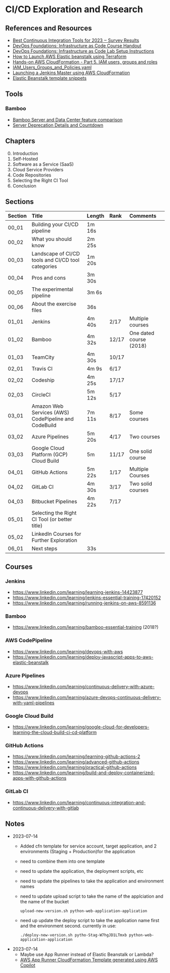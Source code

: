 # CI/CD Exploration and Research

## References and Resources
- [Best Continuous Integration Tools for 2023 ‒ Survey Results](https://blog.jetbrains.com/teamcity/2023/07/best-ci-tools/)
- [DevOps Foundations: Infrastructure as Code Course Handout](./Documents/Infrastructure_as_Code_Course_Handout.pdf)
- [DevOps Foundations: Infrastructure as Code Lab Setup Instructions](./Documents/Infrastructure_as_Code_Lab_Setup_Instructions.pdf)
- [How to Launch AWS Elastic beanstalk using Terraform](https://automateinfra.com/2021/03/24/how-to-launch-aws-elastic-beanstalk-using-terraform/)
- [Hands-on AWS CloudFormation - Part 5. IAM users, groups and roles](https://dev.to/tiamatt/hands-on-aws-cloudformation-part-5-iam-users-groups-and-roles-5d9f)
- [IAM_Users_Groups_and_Policies.yaml](https://github.com/awslabs/aws-cloudformation-templates/blob/master/aws/services/IAM/IAM_Users_Groups_and_Policies.yaml)
- [Launching a Jenkins Master using AWS CloudFormation](http://beta.awsdocs.com/infrastructure_as_code/cloudformation/applications/jenkins_cf_deployment/)
- [Elastic Beanstalk template snippets](https://docs.aws.amazon.com/AWSCloudFormation/latest/UserGuide/quickref-elasticbeanstalk.html)


## Tools
### Bamboo
- [Bamboo Server and Data Center feature comparison](https://confluence.atlassian.com/bamboo/bamboo-server-and-data-center-feature-comparison-1063170546.html)
- [Server Deprecation Details and Countdown](https://www.atlassian.com/migration/assess/journey-to-cloud)


## Chapters
0. Introduction
1. Self-Hosted
1. Software as a Service (SaaS)
1. Cloud Service Providers
1. Code Repositories
1. Selecting the Right CI Tool
1. Conclusion

## Sections
| Section | Title | Length | Rank | Comments |
|:--------|:------|:-------|:-----|:---------|
| 00_01   | Building your CI/CD pipeline| 1m 16s |||
| 00_02   | What you should know| 2m 25s|||
| 00_03   | Landscape of CI/CD tools and CI/CD tool categories| 1m 20s|||
| 00_04   | Pros and cons| 3m 30s|||
| 00_05   | The experimental pipeline| 3m 6s|||
| 00_06   | About the exercise files| 36s|||
| 01_01   | Jenkins| 4m 40s| 2/17| Multiple courses|
| 01_02   | Bamboo| 4m 32s| 12/17| One dated course (2018)|
| 01_03   | TeamCity| 4m 30s| 10/17|||
| 02_01   | Travis CI| 4m 9s| 6/17|||
| 02_02   | Codeship| 4m 25s| 17/17|||
| 02_03   | CircleCI| 5m 12s| 5/17|||
| 03_01   | Amazon Web Services (AWS) CodePipeline and CodeBuild| 7m 11s| 8/17| Some courses|
| 03_02   | Azure Pipelines| 5m 20s| 4/17| Two courses|
| 03_03   | Google Cloud Platform (GCP) Cloud Build| 5m| 11/17| One solid course|
| 04_01   | GitHub Actions| 5m 22s| 1/17| Multiple Courses|
| 04_02   | GitLab CI| 4m 30s| 3/17| Two solid courses|
| 04_03   | Bitbucket Pipelines| 4m 22s| 7/17|||
| 05_01   | Selecting the Right CI Tool (or better title)||||
| 05_02   | LinkedIn Courses for Further Exploration||||
| 06_01   | Next steps| 33s|||

## Courses
### Jenkins
- https://www.linkedin.com/learning/learning-jenkins-14423877
- https://www.linkedin.com/learning/jenkins-essential-training-17420152
- https://www.linkedin.com/learning/running-jenkins-on-aws-8591136

### Bamboo
- https://www.linkedin.com/learning/bamboo-essential-training (2018?)

### AWS CodePipeline
- https://www.linkedin.com/learning/devops-with-aws
- https://www.linkedin.com/learning/deploy-javascript-apps-to-aws-elastic-beanstalk

### Azure Pipelines
- https://www.linkedin.com/learning/continuous-delivery-with-azure-devops
- https://www.linkedin.com/learning/azure-devops-continuous-delivery-with-yaml-pipelines

### Google Cloud Build
- https://www.linkedin.com/learning/google-cloud-for-developers-learning-the-cloud-build-ci-cd-platform

### GitHub Actions
- https://www.linkedin.com/learning/learning-github-actions-2
- https://www.linkedin.com/learning/advanced-github-actions
- https://www.linkedin.com/learning/practical-github-actions
- https://www.linkedin.com/learning/build-and-deploy-containerized-apps-with-github-actions

### GitLab CI
- https://www.linkedin.com/learning/continuous-integration-and-continuous-delivery-with-gitlab


## Notes
- 2023-07-14
  - Added cfn template for service account, target application, and 2 environments (Staging + Production)for the application
  - need to combine them into one template
  - need to update the application, the deployment scripts, etc
  - need to update the pipelines to take the application and environment names
  - need to update upload script to take the name of the applciation and the name of the bucket

        upload-new-version.sh python-web-application-application

  - need up update the deploy script to take the application name first and the environment second.  currently in use:

        ./deploy-new-version.sh pytho-Stag-W7hgJD1LTmxb python-web-application-application

- 2023-07-14
  - Maybe use App Runner instead of Elastic Beanstalk or Lambda?
  - [AWS App Runner CloudFormation Template generated using AWS Copilot](https://gist.github.com/toricls/5c448b723e25118e683ae065ce58fa1d)
